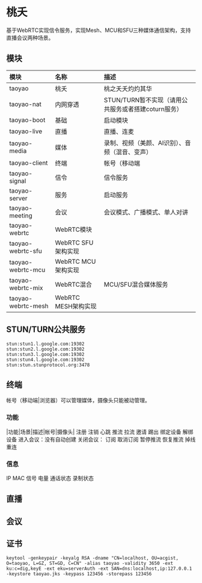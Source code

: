 # 桃夭

基于WebRTC实现信令服务，实现Mesh、MCU和SFU三种媒体通信架构，支持直播会议两种场景。

## 模块

|模块|名称|描述|
|:--|:--|:--|
|taoyao|桃夭|桃之夭夭灼灼其华|
|taoyao-nat|内网穿透|STUN/TURN暂不实现（请用公共服务或者搭建coturn服务）|
|taoyao-boot|基础|启动模块|
|taoyao-live|直播|直播、连麦|
|taoyao-media|媒体|录制、视频（美颜、AI识别）、音频（混音、变声）|
|taoyao-client|终端|帐号（移动端|浏览器）、摄像头|
|taoyao-signal|信令|信令服务|
|taoyao-server|服务|启动服务|
|taoyao-meeting|会议|会议模式、广播模式、单人对讲|
|taoyao-webrtc|WebRTC模块||
|taoyao-webrtc-sfu|WebRTC SFU架构实现||
|taoyao-webrtc-mcu|WebRTC MCU架构实现||
|taoyao-webrtc-mix|WebRTC混合|MCU/SFU混合媒体服务|
|taoyao-webrtc-mesh|WebRTC MESH架构实现||

## STUN/TURN公共服务

```
stun:stun1.l.google.com:19302
stun:stun2.l.google.com:19302
stun:stun3.l.google.com:19302
stun:stun4.l.google.com:19302
stun:stun.stunprotocol.org:3478
```

## 终端

帐号（移动端|浏览器）可以管理媒体，摄像头只能被动管理。

### 功能

|功能|场景|描述|帐号|摄像头|
注册
注销
心跳
推流
拉流
邀请
踢出
绑定设备
解绑设备
进入会议：没有自动创建
关闭会议：
订阅
取消订阅
暂停推流
恢复推流
掉线重连

### 信息

IP
MAC
信号
电量
通话状态
录制状态

## 直播

## 会议

## 

## 证书

```
keytool -genkeypair -keyalg RSA -dname "CN=localhost, OU=acgist, O=taoyao, L=GZ, ST=GD, C=CN" -alias taoyao -validity 3650 -ext ku:c=dig,keyE -ext eku=serverAuth -ext SAN=dns:localhost,ip:127.0.0.1 -keystore taoyao.jks -keypass 123456 -storepass 123456
```